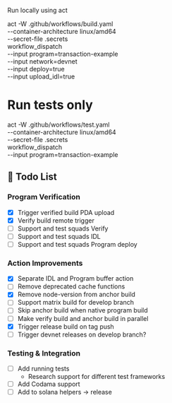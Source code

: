 Run locally using act

act -W .github/workflows/build.yaml \
 --container-architecture linux/amd64 \
 --secret-file .secrets \
 workflow_dispatch \
 --input program=transaction-example \
 --input network=devnet \
 --input deploy=true \
 --input upload_idl=true

# Run tests only

act -W .github/workflows/test.yaml \
 --container-architecture linux/amd64 \
 --secret-file .secrets \
 workflow_dispatch \
 --input program=transaction-example

## 📝 Todo List

### Program Verification

- [x] Trigger verified build PDA upload
- [x] Verify build remote trigger
- [ ] Support and test squads Verify
- [ ] Support and test squads IDL
- [ ] Support and test squads Program deploy

### Action Improvements

- [x] Separate IDL and Program buffer action
- [ ] Remove deprecated cache functions
- [x] Remove node-version from anchor build
- [ ] Support matrix build for develop branch
- [ ] Skip anchor build when native program build
- [ ] Make verify build and anchor build in parallel
- [x] Trigger release build on tag push
- [ ] Trigger devnet releases on develop branch?

### Testing & Integration

- [ ] Add running tests
  - Research support for different test frameworks
- [ ] Add Codama support
- [ ] Add to solana helpers -> release
